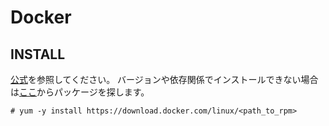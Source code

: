 # Docker
## INSTALL
[公式](https://docs.docker.com/engine/install/centos/)を参照してください。
バージョンや依存関係でインストールできない場合は[ここ](https://download.docker.com/linux/)からパッケージを探します。
```
# yum -y install https://download.docker.com/linux/<path_to_rpm>
```

